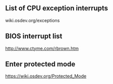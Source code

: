 ## List of CPU exception interrupts
wiki.osdev.org/exceptions

## BIOS interrupt list
http://www.ctyme.com/rbrown.htm

## Enter protected mode
https://wiki.osdev.org/Protected_Mode
